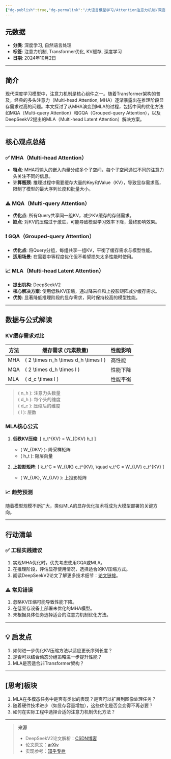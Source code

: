```yaml
---
{"dg-publish":true,"dg-permalink":"/大语言模型学习/Attention注意力机制/深度学习中的注意力机制优化：从MHA到MLA","dg-home":false,"dg-description":"在此输入笔记的描述","dg-hide":false,"dg-hide-title":false,"dg-show-backlinks":true,"dg-show-local-graph":true,"dg-show-inline-title":true,"dg-pinned":false,"dg-passphrase":"在此输入访问密码","dg-enable-mathjax":false,"dg-enable-mermaid":false,"dg-enable-uml":false,"dg-note-icon":0,"dg-enable-dataview":false,"tags":["NLP"],"permalink":"/大语言模型学习/Attention注意力机制/深度学习中的注意力机制优化：从MHA到MLA/","dgShowBacklinks":true,"dgShowLocalGraph":true,"dgShowInlineTitle":true,"dgPassFrontmatter":true,"noteIcon":0,"created":"2025-04-04T11:14:22.648+08:00","updated":"2025-04-12T12:54:29.896+08:00"}
---
```




## 元数据
- **分类**: 深度学习, 自然语言处理
- **标签**: 注意力机制, Transformer优化, KV缓存, 深度学习
- **日期**: 2024年10月2日  

---



## 简介
现代深度学习模型中，注意力机制是核心组件之一。随着Transformer架构的普及，经典的多头注意力（Multi-head Attention, MHA）逐渐暴露出在推理阶段显存需求过高的问题。本文探讨了从MHA演变到MLA的过程，包括中间的优化方法如MQA（Multi-query Attention）和GQA（Grouped-query Attention），以及DeepSeekV2提出的MLA（Multi-head Latent Attention）解决方案。

---



## 核心观点总结

### ✅ MHA（Multi-head Attention）
- **特点**: MHA将输入的嵌入向量分成多个子空间，每个子空间通过不同的注意力头关注不同的信息。
- **计算瓶颈**: 推理过程中需要缓存大量的Key和Value（KV），导致显存需求高，限制了模型的最大序列长度和批量大小。


### ⚠️ MQA（Multi-query Attention）
- **优化点**: 所有Query共享同一组KV，减少KV缓存的存储需求。
- **缺点**: 对KV的压缩过于激进，可能导致模型学习效率下降，最终影响效果。


### ❗️ GQA（Grouped-query Attention）
- **优化点**: 将Query分组，每组共享一组KV，平衡了缓存需求与模型性能。
- **适用场景**: 在需要中等程度优化但不希望损失太多性能时使用。


### 📈 MLA（Multi-head Latent Attention）
- **提出机构**: DeepSeekV2
- **核心解决方案**: 使用低秩KV压缩，通过降采样和上投影矩阵减少缓存需求。
- **优势**: 显著降低推理阶段的显存需求，同时保持较高的模型性能。

---



## 数据与公式解读

### KV缓存需求对比
| 方法       | 缓存需求 (元素数量)    | 性能影响     |
|------------|------------------------|--------------|
| MHA        | \( 2 \times n_h \times d_h \times l \) | 高性能      |
| MQA        | \( 2 \times d_h \times l \)          | 性能下降    |
| MLA        | \( d_c \times l \)                  | 性能平衡    |

> \( n_h \): 注意力头数量  
> \( d_h \): 每个头的维度  
> \( d_c \): 压缩后的维度  
> \( l \): 层数


### MLA核心公式
1. **低秩KV压缩**:
   \[
   c_t^{KV} = W_{DKV} h_t
   \]
   - \( W_{DKV} \): 降采样矩阵
   - \( h_t \): 隐层向量

2. **上投影矩阵**:
   \[
   k_t^C = W_{UK} c_t^{KV}, \quad v_t^C = W_{UV} c_t^{KV}
   \]
   - \( W_{UK}, W_{UV} \): 上投影矩阵


### 📈 趋势预测
随着模型规模不断扩大，类似MLA的显存优化技术将成为大模型部署的关键方向。

---



## 行动清单

### ✅ 工程实践建议
1. 实现MHA优化时，优先考虑使用GQA或MLA。
2. 在推理阶段，评估显存使用情况，选择适合的KV压缩方式。
3. 阅读DeepSeekV2论文了解更多技术细节：[论文链接](https://arxiv.org/pdf/2405.04434)。


### ⚠️ 常见错误
1. 忽略KV压缩可能导致性能下降。
2. 在低显存设备上部署未优化的MHA模型。
3. 未根据具体任务选择适合的注意力机制优化方法。

---



## 💡 启发点
1. 如何进一步优化KV压缩方法以适应更长序列长度？
2. 是否可以结合动态分组策略进一步提升性能？
3. MLA是否适合非Transformer架构？

---



## [思考]板块
1. MLA在多模态任务中是否有类似的表现？是否可以扩展到图像处理任务？
2. 随着硬件技术进步（如显存容量增加），这些优化是否会变得不再必要？
3. 如何在实际工程中选择合适的注意力机制优化方法？

---

> **来源**  
> - DeepSeekV2论文解析：[CSDN博客](https://blog.csdn.net/)  
> - 论文原文：[arXiv](https://arxiv.org/pdf/2405.04434)  
> - 实现参考：[知乎专栏](https://zhuanlan.zhihu.com/p/714761319)
